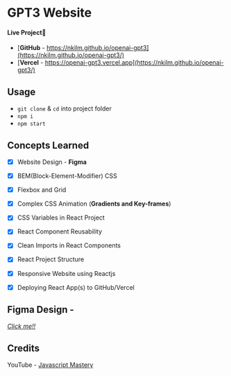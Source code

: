# GPT3 Website

#### Live Project🎉
- [**GitHub** - https://nkilm.github.io/openai-gpt3](https://nkilm.github.io/openai-gpt3/)
- [**Vercel** - https://openai-gpt3.vercel.app](https://nkilm.github.io/openai-gpt3/)

## Usage
- `git clone` & `cd` into project folder
- `npm i`
- `npm start`

## Concepts Learned
- [x] Website Design - **Figma**
- [x] BEM(Block-Element-Modifier) CSS
- [x] Flexbox and Grid
- [x] Complex CSS Animation (**Gradients and Key-frames**)
- [x] CSS Variables in React Project
- [x] React Component Reusability
- [x] Clean Imports in React Components
- [x] React Project Structure
- [x] Responsive Website using Reactjs
- [x] Deploying React App(s) to GitHub/Vercel


## Figma Design - 
[*Click me!!*](https://www.figma.com/file/lz9lLpFHMxHm2odnwM3R0z/gpt3?node-id=0%3A15)
## Credits 

YouTube - [Javascript Mastery](https://www.youtube.com/c/JavaScriptMastery) 
